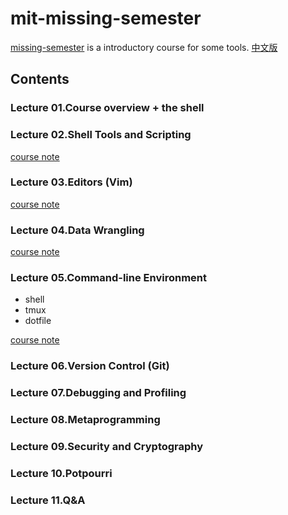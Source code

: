 # mit-missing-semester
[missing-semester](https://missing.csail.mit.edu/) is a introductory course for some tools. [中文版](https://missing-semester-cn.github.io/)

## Contents
### Lecture 01.Course overview + the shell

### Lecture 02.Shell Tools and Scripting
[course note](02.Shell%20tools%20and%20Scripting.md)

### Lecture 03.Editors (Vim)
[course note](03.Editors(vim).md)

### Lecture 04.Data Wrangling
[course note](04.Data%20Wrangling.md)

### Lecture 05.Command-line Environment

- shell
- tmux
- dotfile
  
[course note](05.Command-line%20Environment.md)

### Lecture 06.Version Control (Git)

### Lecture 07.Debugging and Profiling

### Lecture 08.Metaprogramming

### Lecture 09.Security and Cryptography

### Lecture 10.Potpourri

### Lecture 11.Q&A





